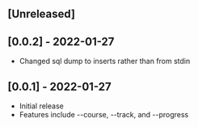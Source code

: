 ## [Unreleased]

## [0.0.2] - 2022-01-27

- Changed sql dump to inserts rather than from stdin

## [0.0.1] - 2022-01-27

- Initial release
- Features include --course, --track, and --progress
